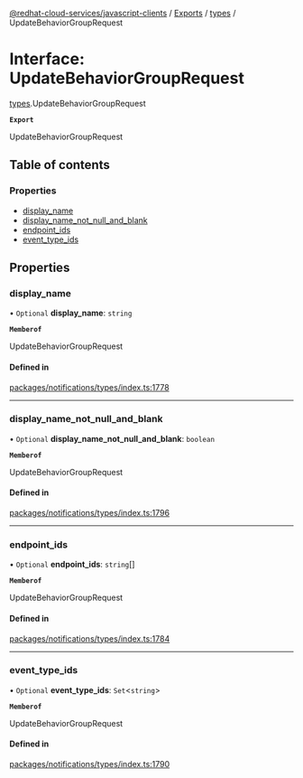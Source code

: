 [@redhat-cloud-services/javascript-clients](../README.md) / [Exports](../modules.md) / [types](../modules/types.md) / UpdateBehaviorGroupRequest

# Interface: UpdateBehaviorGroupRequest

[types](../modules/types.md).UpdateBehaviorGroupRequest

**`Export`**

UpdateBehaviorGroupRequest

## Table of contents

### Properties

- [display\_name](types.UpdateBehaviorGroupRequest.md#display_name)
- [display\_name\_not\_null\_and\_blank](types.UpdateBehaviorGroupRequest.md#display_name_not_null_and_blank)
- [endpoint\_ids](types.UpdateBehaviorGroupRequest.md#endpoint_ids)
- [event\_type\_ids](types.UpdateBehaviorGroupRequest.md#event_type_ids)

## Properties

### display\_name

• `Optional` **display\_name**: `string`

**`Memberof`**

UpdateBehaviorGroupRequest

#### Defined in

[packages/notifications/types/index.ts:1778](https://github.com/RedHatInsights/javascript-clients/blob/main/packages/notifications/types/index.ts#L1778)

___

### display\_name\_not\_null\_and\_blank

• `Optional` **display\_name\_not\_null\_and\_blank**: `boolean`

**`Memberof`**

UpdateBehaviorGroupRequest

#### Defined in

[packages/notifications/types/index.ts:1796](https://github.com/RedHatInsights/javascript-clients/blob/main/packages/notifications/types/index.ts#L1796)

___

### endpoint\_ids

• `Optional` **endpoint\_ids**: `string`[]

**`Memberof`**

UpdateBehaviorGroupRequest

#### Defined in

[packages/notifications/types/index.ts:1784](https://github.com/RedHatInsights/javascript-clients/blob/main/packages/notifications/types/index.ts#L1784)

___

### event\_type\_ids

• `Optional` **event\_type\_ids**: `Set`\<`string`\>

**`Memberof`**

UpdateBehaviorGroupRequest

#### Defined in

[packages/notifications/types/index.ts:1790](https://github.com/RedHatInsights/javascript-clients/blob/main/packages/notifications/types/index.ts#L1790)
